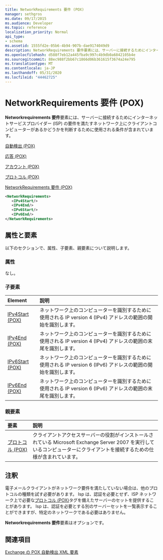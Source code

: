 ```yaml
---
title: NetworkRequirements 要件 (POX)
manager: sethgros
ms.date: 09/17/2015
ms.audience: Developer
ms.topic: reference
localization_priority: Normal
api_type:
- schema
ms.assetid: 1555fd2e-05b6-4b94-907b-dae9174049d9
description: NetworkRequirements 要件要素には、サーバーに接続するためにインターネットサービスプロバイダー (ISP) の要件を満たすネットワーク上にクライアントコンピューターがあるかどうかを判断するために使用される条件が含まれています。
ms.openlocfilehash: d588f7eb12a445fba9c997c4b9db0a6842105b4e
ms.sourcegitcommit: 88ec988f2bb67c1866d06b361615f3674a24e795
ms.translationtype: MT
ms.contentlocale: ja-JP
ms.lasthandoff: 05/31/2020
ms.locfileid: "44462725"
---
```

# <a name="networkrequirements-pox"></a>NetworkRequirements 要件 (POX)

**Networkrequirements 要件**要素には、サーバーに接続するためにインターネットサービスプロバイダー (ISP) の要件を満たすネットワーク上にクライアントコンピューターがあるかどうかを判断するために使用される条件が含まれています。 
  
[自動検出 (POX)](autodiscover-pox.md)
  
[応答 (POX)](response-pox.md)
  
[アカウント (POX)](account-pox.md)
  
[プロトコル (POX)](protocol-pox.md)
  
[NetworkRequirements 要件 (POX)](networkrequirements-pox.md)
  
```xml
<NetworkRequirements>
   <IPv4Start/>
   <IPv4End/>
   <IPv6Start/>
   <IPv6End/>
</NetworkRequirements>
```

## <a name="attributes-and-elements"></a>属性と要素

以下のセクションで、属性、子要素、親要素について説明します。
  
### <a name="attributes"></a>属性

なし。
  
### <a name="child-elements"></a>子要素

|**Element**|**説明**|
|:-----|:-----|
|[IPv4Start (POX)](ipv4start-pox.md) <br/> |ネットワーク上のコンピューターを識別するために使用される IP version 4 (IPv4) アドレスの範囲の開始を識別します。  <br/> |
|[IPv4End (POX)](ipv4end-pox.md) <br/> |ネットワーク上のコンピューターを識別するために使用される IP version 4 (IPv4) アドレスの範囲の末尾を識別します。  <br/> |
|[IPv6Start (POX)](ipv6start-pox.md) <br/> |ネットワーク上のコンピューターを識別するために使用される IP version 6 (IPv6) アドレスの範囲の開始を識別します。  <br/> |
|[IPv6End (POX)](ipv6end-pox.md) <br/> |ネットワーク上のコンピューターを識別するために使用される IP version 6 (IPv6) アドレスの範囲の末尾を識別します。  <br/> |
   
### <a name="parent-elements"></a>親要素

|**要素**|**説明**|
|:-----|:-----|
|[プロトコル (POX)](protocol-pox.md) <br/> |クライアントアクセスサーバーの役割がインストールされている Microsoft Exchange Server 2007 を実行しているコンピューターにクライアントを接続するための仕様が含まれています。  <br/> |
   
## <a name="remarks"></a>注釈

電子メールクライアントがネットワーク要件を満たしていない場合は、他のプロトコルの種類を試す必要があります。 Isp は、認証を必要とせず、ISP ネットワーク上で必要な[プロトコル (POX)](protocol-pox.md)タグを備えたサーバーのセットを提供することがあります。 Isp は、認証を必要とする別のサーバーセットを一覧表示することができますが、特定のネットワークである必要はありません。 
  
**Networkrequirements 要件**要素はオプションです。 
  
## <a name="see-also"></a>関連項目



[Exchange の POX 自動検出 XML 要素](pox-autodiscover-xml-elements-for-exchange.md)

